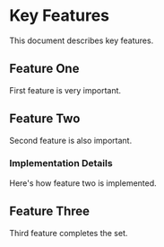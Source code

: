# Key Features

This document describes key features.

## Feature One

First feature is very important.

## Feature Two

Second feature is also important.

### Implementation Details

Here's how feature two is implemented.

## Feature Three

Third feature completes the set.
